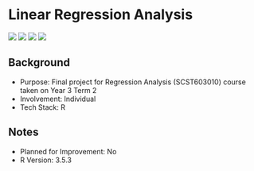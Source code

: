 # Linear Regression Analysis
<img src="https://img.shields.io/badge/Language-Indonesian-D5AE22"> <img src="https://img.shields.io/badge/Last Update-14/06/2019-0A7BBC"> <img src="https://img.shields.io/badge/Status-Working-2CB037"> <img src="https://img.shields.io/badge/Last Test-23/06/2023-2CB037">

## Background
- Purpose: Final project for Regression Analysis (SCST603010) course taken on Year 3 Term 2
- Involvement: Individual
- Tech Stack: R

## Notes
- Planned for Improvement: No
- R Version: 3.5.3